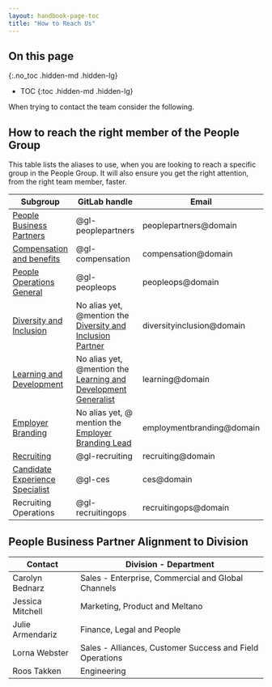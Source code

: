 ```yaml
---
layout: handbook-page-toc
title: "How to Reach Us"
---
```


## On this page
{:.no_toc .hidden-md .hidden-lg}

- TOC
{:toc .hidden-md .hidden-lg}

When trying to contact the team consider the following. 

## How to reach the right member of the People Group

This table lists the aliases to use, when you are looking to reach a specific group in the People Group. It will also ensure you get the right attention, from the right team member, faster.

| Subgroup                          | GitLab handle   | Email            |  Slack | Greenhouse |
|-----------------------------------|-----------------|------------------|-----------------|-----------------|
| [People Business Partners](https://gitlab.com/gitlab-com/people-ops/General) | @gl-peoplepartners | peoplepartners@domain | n/a | n/a |
| [Compensation and benefits](https://gitlab.com/gitlab-com/people-ops/Compensation) | @gl-compensation | compensation@domain | n/a | n/a |    
| [People Operations General](https://gitlab.com/gitlab-com/people-ops/General) | @gl-peopleops  | peopleops@domain |n/a | n/a |
| [Diversity and Inclusion](https://gitlab.com/gitlab-com/diversity-and-inclusion) | No alias yet, @mention the [Diversity and Inclusion Partner](/job-families/people-ops/diversity-inclusion-partner/) | diversityinclusion@domain | n/a | n/a |
| [Learning and Development](https://gitlab.com/gitlab-com/people-ops/Training) | No alias yet, @mention the [Learning and Development Generalist](/job-families/people-ops/learning-development-specialist/) | learning@domain | n/a | n/a |
| [Employer Branding](https://gitlab.com/gitlab-com/people-ops/recruiting) | No alias yet, @ mention the [Employer Branding Lead](/job-families/people-ops/employment-branding-specialist/) | employmentbranding@domain | n/a | n/a |
| [Recruiting](https://gitlab.com/gitlab-com/people-ops/recruiting) | @gl-recruiting | recruiting@domain | @recruitingteam | n/a |
| [Candidate Experience Specialist](https://gitlab.com/gitlab-com/people-ops/recruiting) | @gl-ces | ces@domain |@ces | @ces* |
| Recruiting Operations| @gl-recruitingops | recruitingops@domain | @recruitingops | @recruitingops |

## People Business Partner Alignment to Division

| Contact                         | Division - Department  | 
|-----------------------------------|-----------------|
| Carolyn Bednarz | Sales - Enterprise, Commercial and Global Channels |
| Jessica Mitchell | Marketing, Product and Meltano |
| Julie Armendariz | Finance, Legal and People |
| Lorna Webster | Sales - Alliances, Customer Success and Field Operations |
| Roos Takken | Engineering |
